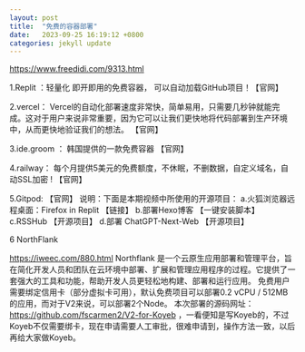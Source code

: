 ```yaml
---
layout: post
title:  "免费的容器部署"
date:   2023-09-25 16:19:12 +0800
categories: jekyll update
---
```

https://www.freedidi.com/9313.html

1.Replit ：轻量化 即开即用的免费容器， 可以自动加载GitHub项目！【官网】

2.vercel： Vercel的自动化部署速度非常快，简单易用，只需要几秒钟就能完成。这对于用户来说非常重要，因为它可以让我们更快地将代码部署到生产环境中，从而更快地验证我们的想法。 【官网】

3.ide.groom ： 韩国提供的一款免费容器 【官网】

4.railway： 每个月提供5美元的免费额度，不休眠，不删数据，自定义域名，自动SSL加密 ! 【官网】

5.Gitpod:  【官网】
说明：下面是本期视频中所使用的开源项目：
a.火狐浏览器远程桌面：Firefox in Replit 【链接】
b.部署Hexo博客 【一键安装脚本】
c.RSSHub 【开源项目】
d.部署 ChatGPT-Next-Web  【开源项目】

6 NorthFlank 

https://iweec.com/880.html
Northflank 是一个云原生应用部署和管理平台，旨在简化开发人员和团队在云环境中部署、扩展和管理应用程序的过程。它提供了一套强大的工具和功能，帮助开发人员更轻松地构建、部署和运行应用。
免费用户需要绑定信用卡（部分虚拟卡可用），默认免费项目可以部署0.2 vCPU / 512MB的应用，而对于V2来说，可以部署2个Node。
本次部署的源码网址： https://github.com/fscarmen2/V2-for-Koyeb ，一看便知是写Koyeb的，不过Koyeb不仅需要绑卡，现在申请需要人工审批，很难申请到，操作方法一致，以后再给大家做Koyeb。